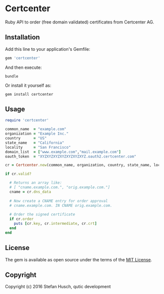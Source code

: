 # Certcenter

Ruby API to order (free domain validated) certificates from Certcenter AG.

## Installation

Add this line to your application's Gemfile:

```ruby
gem 'certcenter'
```

And then execute:

```bundle```

Or install it yourself as:

```gem install certcenter```

## Usage

```ruby
require 'certcenter'

common_name  = "example.com"
organization = "Example Inc."
country      = "US"
state_name   = "California"
locality     = "San Francisco"
domain_list  = ["www.example.com","mail.example.com"]
oauth_token  = "XYZXYZXYZXYZXYZXYZXYZ.oauth2.certcenter.com"

cr = Certcenter.new(common_name, organization, country, state_name, locality, domain_list, oauth_token)

if cr.valid?

  # Returns an array like:
  # [ "cname.example.com.", "orig.example.com."]
  cname = cr.dns_data
  
  # Now create a CNAME entry for order approval
  # cname.example.com. IN CNAME orig.example.com.
  
  # Order the signed certificate
  if cr.order
    puts [cr.key, cr.intermediate, cr.crt]
  end
end
```

## License

The gem is available as open source under the terms of the [MIT License](http://opensource.org/licenses/MIT).

## Copyright

Copyright (c) 2016 Stefan Husch, qutic development